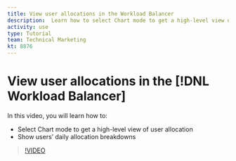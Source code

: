 ```yaml
---
title: View user allocations in the Workload Balancer
description:  Learn how to select Chart mode to get a high-level view of user allocaiton and show users' daily allocation breakdowns.
activity: use
type: Tutorial
team: Technical Marketing
kt: 8876
---
```

# View user allocations in the [!DNL Workload Balancer]

In this video, you will learn how to:

* Select Chart mode to get a high-level view of user allocation
* Show users’ daily allocation breakdowns

>[!VIDEO](https://video.tv.adobe.com/v/335164/?quality=12)
